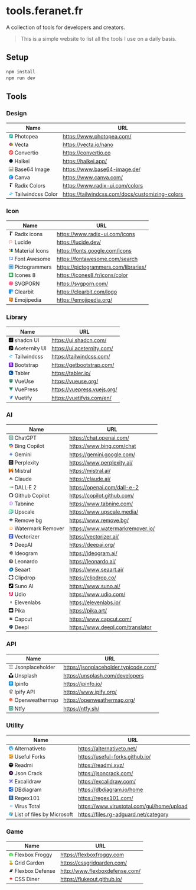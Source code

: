 # tools.feranet.fr

A collection of tools for developers and creators.

> This is a simple website to list all the tools I use on a daily basis.

## Setup

```bash
npm install
npm run dev
```

## Tools

### Design

| Name                                                                      | URL                                             |
| ------------------------------------------------------------------------- | ----------------------------------------------- |
| <img src="public/images/photopea.webp" width="12" /> Photopea             | https://www.photopea.com/                       |
| <img src="public/images/vecta.webp" width="12" /> Vecta                   | https://vecta.io/nano                           |
| <img src="public/images/convertio.webp" width="12" /> Convertio           | https://convertio.co                            |
| <img src="public/images/haikei.webp" width="12" /> Haikei                 | https://haikei.app/                             |
| <img src="public/images/base64.webp" width="12" /> Base64 Image           | https://www.base64-image.de/                    |
| <img src="public/images/canva.webp" width="12" /> Canva                   | https://www.canva.com/                          |
| <img src="public/images/radix.webp" width="12" /> Radix Colors            | https://www.radix-ui.com/colors                 |
| <img src="public/images/tailwindcss.webp" width="12" /> Tailwindcss Color | https://tailwindcss.com/docs/customizing-colors |

### Icon

| Name                                                                      | URL                                  |
| ------------------------------------------------------------------------- | ------------------------------------ |
| <img src="public/images/radix.webp" width="12" /> Radix icons             | https://www.radix-ui.com/icons       |
| <img src="public/images/lucide.webp" width="12" /> Lucide                 | https://lucide.dev/                  |
| <img src="public/images/material-icons.webp" width="12" /> Material Icons | https://fonts.google.com/icons       |
| <img src="public/images/font-awesome.webp" width="12" /> Font Awesome     | https://fontawesome.com/search       |
| <img src="public/images/pictogrammers.webp" width="12" /> Pictogrammers   | https://pictogrammers.com/libraries/ |
| <img src="public/images/icones8.webp" width="12" /> Icones 8              | https://icones8.fr/icons/color       |
| <img src="public/images/svgporn.webp" width="12" /> SVGPORN               | https://svgporn.com/                 |
| <img src="public/images/clearbit.webp" width="12" /> Clearbit             | https://clearbit.com/logo            |
| <img src="public/images/emojipedia.webp" width="12" /> Emojipedia         | https://emojipedia.org/              |

### Library

| Name                                                                    | URL                         |
| ----------------------------------------------------------------------- | --------------------------- |
| <img src="public/images/shadcn-ui.webp" width="12" /> shadcn UI         | https://ui.shadcn.com/      |
| <img src="public/images/aceternity-ui.webp" width="12" /> Aceternity UI | https://ui.aceternity.com/  |
| <img src="public/images/tailwindcss.webp" width="12" /> Tailwindcss     | https://tailwindcss.com/    |
| <img src="public/images/bootstrap.webp" width="12" /> Bootstrap         | https://getbootstrap.com/   |
| <img src="public/images/tabler.webp" width="12" /> Tabler               | https://tabler.io/          |
| <img src="public/images/vueuse.webp" width="12" /> VueUse               | https://vueuse.org/         |
| <img src="public/images/vuepress.webp" width="12" /> VuePress           | https://vuepress.vuejs.org/ |
| <img src="public/images/vuetify.webp" width="12" /> Vuetify             | https://vuetifyjs.com/en/   |

### AI

| Name                                                                            | URL                              |
| ------------------------------------------------------------------------------- | -------------------------------- |
| <img src="public/images/chatgpt.webp" width="12" /> ChatGPT                     | https://chat.openai.com/         |
| <img src="public/images/bing-copilot.webp" width="12" /> Bing Copilot           | https://www.bing.com/chat        |
| <img src="public/images/gemini.webp" width="12" /> Gemini                       | https://gemini.google.com/       |
| <img src="public/images/perplexity.webp" width="12" /> Perplexity               | https://www.perplexity.ai/       |
| <img src="public/images/mistral.webp" width="12" /> Mistral                     | https://mistral.ai/              |
| <img src="public/images/claude.webp" width="12" /> Claude                       | https://claude.ai/               |
| <img src="public/images/dalle2.webp" width="12" /> DALL·E 2                     | https://openai.com/dall-e-2      |
| <img src="public/images/github-copilot.webp" width="12" /> Github Copilot       | https://copilot.github.com/      |
| <img src="public/images/tabnine.webp" width="12" /> Tabnine                     | https://www.tabnine.com/         |
| <img src="public/images/upscale.webp" width="12" /> Upscale                     | https://www.upscale.media/       |
| <img src="public/images/remove-bg.webp" width="12" /> Remove bg                 | https://www.remove.bg/           |
| <img src="public/images/watermark-remover.webp" width="12" /> Watermark Remover | https://www.watermarkremover.io/ |
| <img src="public/images/vectorizer.webp" width="12" /> Vectorizer               | https://vectorizer.ai/           |
| <img src="public/images/deepai.webp" width="12" /> DeepAI                       | https://deepai.org/              |
| <img src="public/images/ideogram.webp" width="12" /> Ideogram                   | https://ideogram.ai/             |
| <img src="public/images/leonardo.webp" width="12" /> Leonardo                   | https://leonardo.ai/             |
| <img src="public/images/seaart.webp" width="12" /> Seaart                       | https://www.seaart.ai/           |
| <img src="public/images/clipdrop.webp" width="12" /> Clipdrop                   | https://clipdrop.co/             |
| <img src="public/images/suno-ai.webp" width="12" /> Suno AI                     | https://www.suno.ai/             |
| <img src="public/images/udio.webp" width="12" /> Udio                           | https://www.udio.com/            |
| <img src="public/images/elevenlabs.webp" width="12" /> Elevenlabs               | https://elevenlabs.io/           |
| <img src="public/images/pika.webp" width="12" /> Pika                           | https://pika.art/                |
| <img src="public/images/capcut.webp" width="12" /> Capcut                       | https://www.capcut.com/          |
| <img src="public/images/deepl.webp" width="12" /> Deepl                         | https://www.deepl.com/translator |

### API

| Name                                                                        | URL                                   |
| --------------------------------------------------------------------------- | ------------------------------------- |
| <img src="public/images/jsonplaceholder.webp" width="12" /> Jsonplaceholder | https://jsonplaceholder.typicode.com/ |
| <img src="public/images/unsplash.webp" width="12" /> Unsplash               | https://unsplash.com/developers       |
| <img src="public/images/ipinfo.webp" width="12" /> Ipinfo                   | https://ipinfo.io/                    |
| <img src="public/images/ipify.webp" width="12" /> Ipify API                 | https://www.ipify.org/                |
| <img src="public/images/openweathermap.webp" width="12" /> Openweathermap   | https://openweathermap.org/           |
| <img src="public/images/ntfy.webp" width="12" /> Ntfy                       | https://ntfy.sh/                      |

### Utility

| Name                                                                                          | URL                                        |
| --------------------------------------------------------------------------------------------- | ------------------------------------------ |
| <img src="public/images/alternativeto.webp" width="12" /> Alternativeto                       | https://alternativeto.net/                 |
| <img src="public/images/useful-forks.webp" width="12" /> Useful Forks                         | https://useful-forks.github.io/            |
| <img src="public/images/readmi.webp" width="12" /> Readmi                                     | https://readmi.xyz/                        |
| <img src="public/images/jsoncrack.webp" width="12" /> Json Crack                              | https://jsoncrack.com/                     |
| <img src="public/images/excalidraw.webp" width="12" /> Excalidraw                             | https://excalidraw.com/                    |
| <img src="public/images/dbdiagram.webp" width="12" /> DBdiagram                               | https://dbdiagram.io/home                  |
| <img src="public/images/regex101.webp" width="12" /> Regex101                                 | https://regex101.com/                      |
| <img src="public/images/virustotal.webp" width="12" /> Virus Total                            | https://www.virustotal.com/gui/home/upload |
| <img src="public/images/ListoffilesbyMicrosoft.webp" width="12" /> List of files by Microsoft | https://files.rg-adguard.net/category      |

### Game

| Name                                                                       | URL                            |
| -------------------------------------------------------------------------- | ------------------------------ |
| <img src="public/images/flexboxfroggy.webp" width="12" /> Flexbox Froggy   | https://flexboxfroggy.com      |
| <img src="public/images/gridgarden.webp" width="12" /> Grid Garden         | https://cssgridgarden.com/     |
| <img src="public/images/flexboxdefense.webp" width="12" /> Flexbox Defense | http://www.flexboxdefense.com/ |
| <img src="public/images/cssdiner.webp" width="12" /> CSS Diner             | https://flukeout.github.io/    |
